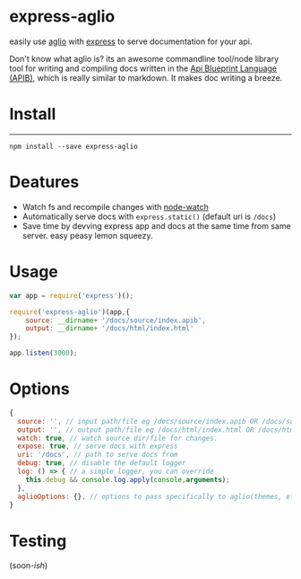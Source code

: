 # express-aglio

easily use [aglio](https://github.com/danielgtaylor/aglio) with [express](https://expressjs.com/) to serve documentation for your api.

Don't know what aglio is? its an awesome commandline tool/node library tool for writing and compiling docs written in the [Api Blueprint Language (APIB)](https://apiblueprint.org/), which is really similar to markdown. It makes doc writing a breeze.

# Install
---

` npm install --save express-aglio `

# Deatures

- Watch fs and recompile changes with [node-watch](https://www.npmjs.com/package/node-watch)
- Automatically serve docs with `express.static()` (default uri is `/docs`)
- Save time by devving express app and docs at the same time from same server. easy peasy lemon squeezy.

# Usage

```js
var app = require('express')();

require('express-aglio')(app,{
	source: __dirname+ '/docs/source/index.apib',
	output: __dirname+ '/docs/html/index.html'
});

app.listen(3000);
```

# Options

```js
{
  source: '', // input path/file eg /docs/source/index.apib OR /docs/source
  output: '', // output path/file eg /docs/html/index.html OR /docs/html
  watch: true, // watch source dir/file for changes.
  expose: true, // serve docs with express
  uri: '/docs', // path to serve docs from
  debug: true, // disable the default logger
  log: () => { // a simple logger, you can override
  	this.debug && console.log.apply(console,arguments);
  },
  aglioOptions: {}, // options to pass specifically to aglio(themes, etc checkout aglio npm module's api for more info)
}
```

# Testing
(soon-*ish*)
